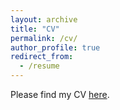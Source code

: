 ```yaml
---
layout: archive
title: "CV"
permalink: /cv/
author_profile: true
redirect_from:
  - /resume
---
```


Please find my CV [here](https://github.com/ssijaz/ssijaz.github.io/blob/f9c23b9ebde1850b00f4b707d7d44f266b70bcc5/_pages/cv.html).
